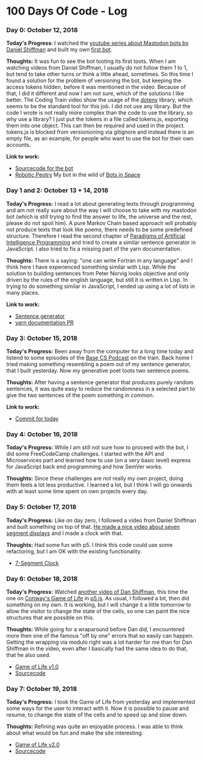 # 100 Days Of Code - Log

### Day 0: October 12, 2018


**Today's Progress**: I watched the [youtube series about Mastodon bots by Daniel Shiffman](https://www.youtube.com/playlist?list=PLRqwX-V7Uu6byiVX7_Z1rclitVhMBmNFQ) and built my own [first bot](https://botsin.space/@peotry).

**Thoughts:** It was fun to see the bot tooting its first toots. When I am watching videos from Daniel Shiffman, I usually do not follow them 1 to 1, but tend to take other turns or think a little ahead, sometimes. So this time I found a solution for the problem of versioning the bot, but keeping the access tokens hidden, before it was mentioned in the video. Because of that, I did it different and now I am not sure, which of the solutions I like better.
The Coding Train video show the usage of the [dotenv](https://www.npmjs.com/package/dotenv) library, which seems to be the standard tool for this job. I did not use any library. But the code I wrote is not really more complex than the code to use the library, so why use a library? I just put the tokens in a file called tokens.js, exporting them into one object. This can then be required and used in the project. tokens.js is blocked from versionioning via gitignore and instead there is an empty file, as an example, for people who want to use the bot for their own accounts.

**Link to work:**

* [Sourcecode for the bot](https://github.com/doxanthropos/peotrybot)
* [Robotic Peotry](https://botsin.space/@peotry) My bot in the wild of [Bots in Space](https://botsin.space/)

### Day 1 and 2: October 13 + 14, 2018

**Today's Progress:** I read a lot about generating texts through programming and am not really sure about the way I will choose to take with my mastodon bot (which is still trying to find the answer to life, the universe and the rest, please do not spoil him).
A pure Markov Chain based approach will probably not produce texts that look like poems, there needs to be some predefined structure. Therefore I read the second chapter of [Paradigms of Artificial Intelligence Programming](https://github.com/norvig/paip-lisp) and tried to create a similar sentence generator in JavaScript.
I also tried to fix a missing part of the yarn documentation.

**Thoughts:** There is a saying: "one can write Fortran in any language" and I think here I have experienced something similar with Lisp. While the solution to building sentences from Peter Norvig looks objective and only driven by the rules of the english language, but still it is written in Lisp. In trying to do something similar in JavaScript, I ended up using a lot of lists in many places.

**Link to work:**

* [Sentence generator](https://gist.github.com/doxanthropos/9c0fdfe42fe1ef664c8690013732d3fb)
* [yarn documentation PR](https://github.com/yarnpkg/website/pull/873)

### Day 3: October 15, 2018

**Today's Progress:** Been away from the computer for a long time today and listend to some episodes of the [Base CS Podcast](https://www.codenewbie.org/basecs) on the train. Back home I tried making something resembling a poem out of my sentence generator, that I built yesterday. Now my generative poet toots two sentence poems.

**Thoughts:** After having a sentence generator that produces purely random sentences, it was quite easy to reduce the randomness in a selected part to give the two sentences of the poem something in common.

**Link to work:**

* [Commit for today](https://github.com/doxanthropos/peotrybot/commit/13815fac4490a9bdb81c5889ad1d002d1e55f190)

### Day 4: October 16, 2018

**Today's Progress:** While I am still not sure how to proceed with the bot, I did some FreeCodeCamp challenges. I started with the API and Microservices part and learned how to use (on a very basic level) express for JavaScript back end programming and how SemVer works.

**Thoughts:** Since these challenges are not really my own project, doing them feels a lot less productive. I learned a lot, but I think I will go onwards with at least some time spent on own projects every day.

### Day 5: October 17, 2018

**Today's Progress:** Like on day zero, I followed a video from Daniel Shiffman and built something on top of that. [He made a nice video about seven segment displays](https://www.youtube.com/watch?v=MlRlgbrAVOs) and I made a clock with that.

**Thoughts:** Had some fun with p5. I think this code could use some refactoring, but I am OK with the existing functionality.

* [7-Segment Clock](https://doxanthropos.github.io/sketchbook/2018101701/)

### Day 6: October 18, 2018

**Today's Progress:** Watched [another video of Dan Shiffman](http://thecodingtrain.com/CodingChallenges/085-the-game-of-life.html), this time the one on [Conway's Game of Life](https://en.wikipedia.org/wiki/Conway%27s_Game_of_Life) in [p5.js](http://p5js.org/). As usual, I followed a bit, then did something on my own. It is working, but I will change it a little tomorrow to allow the visitor to change the state of the cells, so one can paint the nice structures that are possible on this.

**Thoughts:** While going for a wraparound before Dan did, I encountered more then one of the famous "off by one" errors that so easily can happen. Getting the wrapping via modulo right was a lot harder for me than for Dan Shiffman in the video, even after I basically had the same idea to do that, that he also used.

* [Game of Life v1.0](https://doxanthropos.github.io/sketchbook/2018101801/)
* [Sourcecode](https://github.com/doxanthropos/sketchbook/tree/master/2018101801)

### Day 7: October 19, 2018

**Today's Progress:** I took the Game of Life from yesterday and implemented some ways for the user to interact with it. Now it is possible to pause and resume, to change the state of the cells and to speed up and slow down.

**Thoughts:** Refining was quite an enjoyable process. I was able to think about what would be fun and make the site interesting. 

* [Game of Life v2.0](https://doxanthropos.github.io/sketchbook/2018101901/)
* [Sourcecode](https://github.com/doxanthropos/sketchbook/tree/master/2018101901)
